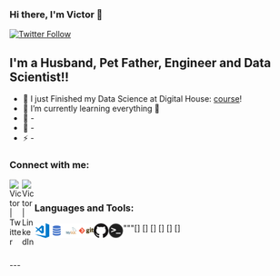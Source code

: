 ### Hi there, I'm Victor 👋

[![Twitter Follow](https://img.shields.io/twitter/follow/Vbrito86?color=1DA1F2&logo=twitter&style=for-the-badge)](https://twitter.com/Vbrito86?s=08)

## I'm a Husband, Pet Father, Engineer and Data Scientist!!

- 🔭 I just Finished my Data Science at Digital House: [course]!
- 🌱 I’m currently learning everything 🤣
- 👯 -
- 🥅 -
- ⚡ -

### Connect with me:


[<img align="left" alt="Victor | Twitter" width="22px" src="https://cdn.jsdelivr.net/npm/simple-icons@v3/icons/twitter.svg" />][twitter]
[<img align="left" alt="Victor | LinkedIn" width="22px" src="https://cdn.jsdelivr.net/npm/simple-icons@v3/icons/linkedin.svg" />][linkedin]

<br />

### Languages and Tools:

"""[<img align="left" alt="Visual Studio Code" width="26px" src="https://raw.githubusercontent.com/github/explore/80688e429a7d4ef2fca1e82350fe8e3517d3494d/topics/visual-studio-code/visual-studio-code.png" />]
[<img align="left" alt="SQL" width="26px" src="https://raw.githubusercontent.com/github/explore/80688e429a7d4ef2fca1e82350fe8e3517d3494d/topics/sql/sql.png" />]
[<img align="left" alt="MySQL" width="26px" src="https://raw.githubusercontent.com/github/explore/80688e429a7d4ef2fca1e82350fe8e3517d3494d/topics/mysql/mysql.png" />]
[<img align="left" alt="Git" width="26px" src="https://raw.githubusercontent.com/github/explore/80688e429a7d4ef2fca1e82350fe8e3517d3494d/topics/git/git.png" />]
[<img align="left" alt="GitHub" width="26px" src="https://raw.githubusercontent.com/github/explore/78df643247d429f6cc873026c0622819ad797942/topics/github/github.png" />]
[<img align="left" alt="Terminal" width="26px" src="https://raw.githubusercontent.com/github/explore/80688e429a7d4ef2fca1e82350fe8e3517d3494d/topics/terminal/terminal.png" />]

<br />
<br />
---


[course]: https://www.digitalhouse.com/br/
[twitter]: https://twitter.com/Vbrito86?s=08
[linkedin]: https://www.linkedin.com/in/victorcbrito/